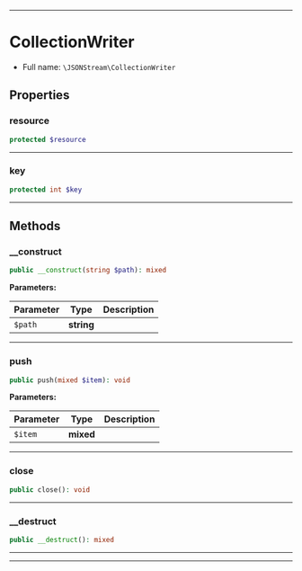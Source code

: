 ***

# CollectionWriter





* Full name: `\JSONStream\CollectionWriter`



## Properties


### resource



```php
protected $resource
```






***

### key



```php
protected int $key
```






***

## Methods


### __construct



```php
public __construct(string $path): mixed
```








**Parameters:**

| Parameter | Type | Description |
|-----------|------|-------------|
| `$path` | **string** |  |




***

### push



```php
public push(mixed $item): void
```








**Parameters:**

| Parameter | Type | Description |
|-----------|------|-------------|
| `$item` | **mixed** |  |




***

### close



```php
public close(): void
```











***

### __destruct



```php
public __destruct(): mixed
```











***


***

